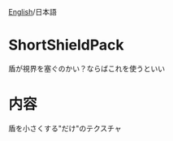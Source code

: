 [English](https://github.com/Kvr4ge/ShortShieldPack/blob/main/README.md)/日本語

# ShortShieldPack
盾が視界を塞ぐのかい？ならばこれを使うといい  

# 内容
盾を小さくする"だけ"のテクスチャ
